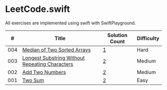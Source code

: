 # LeetCode.swift
All exercises are implemented using swift with SwiftPlayground.

|  #  | Title | Solution Count | Difficulty | 
| --- | --- | --- | --- |
| 004 | [Median of Two Sorted Arrays](https://leetcode.com/problems/median-of-two-sorted-arrays/) | [1](./playgrounds/004.MedianOfTwoArrays.playground/Contents.swift) | Hard |
| 003 |  [Longest Substring Without Repeating Characters](https://leetcode.com/problems/longest-substring-without-repeating-characters/) |[2](./playgrounds/003.LongestSubString.playground/Contents.swift) | Medium |
| 002 | [Add Two Numbers](https://leetcode.com/problems/add-two-numbers/) | [2](./playgrounds/002.AddTwoNumbers.playground/Contents.swift) | Medium |
| 001 | [Two Sum](https://leetcode.com/problems/two-sum/) | [2](./playgrounds/001.TowSum.playground/Contents.swift) | Easy |